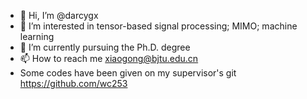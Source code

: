 - 👋 Hi, I’m @darcygx
- 👀 I’m interested in tensor-based signal processing; MIMO; machine learning
- 🌱 I’m currently pursuing the Ph.D. degree
- 📫 How to reach me xiaogong@bjtu.edu.cn
- Some codes have been given on my supervisor's git https://github.com/wc253

<!---
darcygx/darcygx is a ✨ special ✨ repository because its `README.md` (this file) appears on your GitHub profile.
You can click the Preview link to take a look at your changes.
--->
